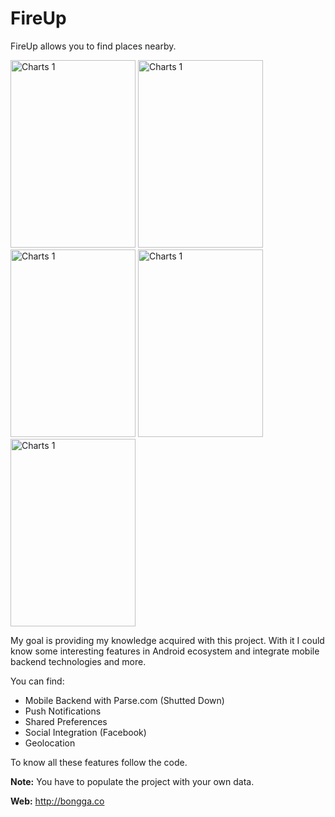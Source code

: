 <h1><strong>FireUp</strong></h1>

<p>FireUp allows you to find places nearby.</p>

<img src="http://i67.tinypic.com/2d1ssw7.png" alt="Charts 1" width="200" height="300" />
<img src="http://i67.tinypic.com/30a8djk.png" alt="Charts 1" width="200" height="300" />
<img src="http://i68.tinypic.com/vfw7ir.png" alt="Charts 1" width="200" height="300" />
<img src="http://i66.tinypic.com/1dzi8j.png" alt="Charts 1" width="200" height="300" />
<img src="http://i65.tinypic.com/24f9sva.png" alt="Charts 1" width="200" height="300" />

<p>My goal is providing my knowledge acquired with this project.
With it I could know some interesting features in Android ecosystem and integrate mobile backend technologies and more.</p>

<span>You can find:</span>

<ul>
<li>Mobile Backend with Parse.com (Shutted Down)</li>
<li>Push Notifications</li>
<li>Shared Preferences</li>
<li>Social Integration (Facebook)</li>
<li>Geolocation</li>
</ul>

<p>To know all these features follow the code.</p>

<p><strong>Note:</strong> You have to populate the project with your own data.</p>

<p><strong>Web:</strong> <a href="http://bongga.co">http://bongga.co</a></p>
